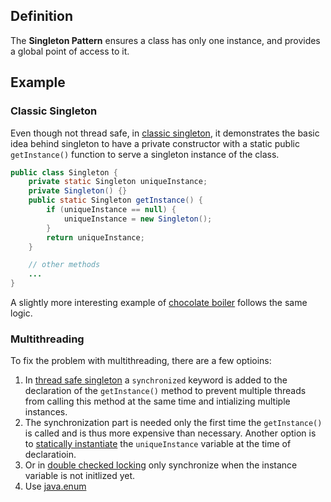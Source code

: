 ## Definition 
The **Singleton Pattern** ensures a class has only one 
instance, and provides a global point of access to it.

## Example
### Classic Singleton

Even though not thread safe, in [classic singleton](../head-first-design-patterns/src/main/java/headfirst/designpatterns/singleton),
it demonstrates the basic idea behind singleton to have a private constructor
with a static public `getInstance()` function to serve a singleton 
instance of the class. 

```java
public class Singleton {
    private static Singleton uniqueInstance;
    private Singleton() {}
    public static Singleton getInstance() {
        if (uniqueInstance == null) {
            uniqueInstance = new Singleton();
        }
        return uniqueInstance;
    }

    // other methods
    ... 
}
```

A slightly more interesting example of [chocolate boiler](../head-first-design-patterns/src/main/java/headfirst/designpatterns/singleton/chocolate)
follows the same logic.

### Multithreading

To fix the problem with multithreading, there are a few optioins: 
1. In [thread safe singleton](../head-first-design-patterns/src/main/java/headfirst/designpatterns/singleton/threadsafe)
a `synchronized` keyword is added to the declaration of the `getInstance()` method 
to prevent multiple threads from calling this method at the same time and intializing
multiple instances. 
2. The synchronization part is needed only the first time the `getInstance()` is called 
and is thus more expensive than necessary. Another option is to
[statically instantiate](../head-first-design-patterns/src/main/java/headfirst/designpatterns/singleton/stat)
the `uniqueInstance` variable at the time of declaratioin. 
3. Or in [double checked locking](../head-first-design-patterns/src/main/java/headfirst/designpatterns/singleton/dcl)
only synchronize when the instance variable is not initlized yet. 
4. Use [java.enum](../head-first-design-patterns/src/main/java/headfirst/designpatterns/singleton/enumS)
